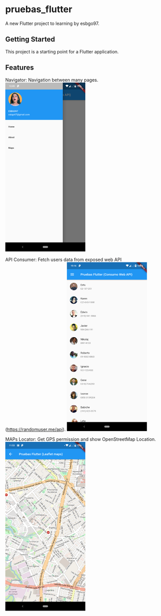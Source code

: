 # pruebas_flutter

A new Flutter project to learning by esbgo97.

## Getting Started

This project is a starting point for a Flutter application.

## Features

Navigator: Navigation between many pages.
<img src="https://raw.githubusercontent.com/esbgo97/learning_flutter/master/screenshots/Navigation.png"  width="50%" height="50%" />

API Consumer: Fetch users data from exposed web API (https://randomuser.me/api).
<img src="https://raw.githubusercontent.com/esbgo97/learning_flutter/master/screenshots/FetchAPI.png"  width="50%" height="50%" />

MAPs Locator: Get  GPS permission and show OpenStreetMap Location.
<img src="https://raw.githubusercontent.com/esbgo97/learning_flutter/master/screenshots/Maps.png"  width="50%" height="50%" />
